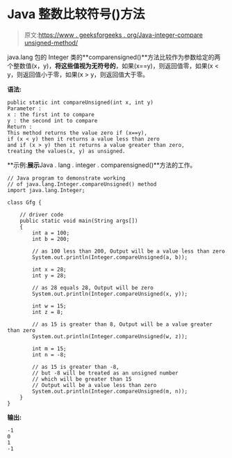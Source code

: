 # Java 整数比较符号()方法

> 原文:[https://www . geeksforgeeks . org/Java-integer-compare unsigned-method/](https://www.geeksforgeeks.org/java-integer-compareunsigned-method/)

java.lang 包的 Integer 类的**comparensigned()**方法比较作为参数给定的两个整数值(x，y)，**将这些值视为无符号的**，如果(x==y)，则返回值零，如果(x < y，则返回值小于零，如果(x > y，则返回值大于零。

**语法:**

```
public static int compareUnsigned(int x, int y)
Parameter :
x : the first int to compare
y : the second int to compare
Return :
This method returns the value zero if (x==y), 
if (x < y) then it returns a value less than zero 
and if (x > y) then it returns a value greater than zero,
treating the values(x, y) as unsigned.

```

**示例:**展示**Java . lang . integer . comparensigned()**方法的工作。

```
// Java program to demonstrate working
// of java.lang.Integer.compareUnsigned() method
import java.lang.Integer;

class Gfg {

    // driver code
    public static void main(String args[])
    {
        int a = 100;
        int b = 200;

        // as 100 less than 200, Output will be a value less than zero
        System.out.println(Integer.compareUnsigned(a, b));

        int x = 28;
        int y = 28;

        // as 28 equals 28, Output will be zero
        System.out.println(Integer.compareUnsigned(x, y));

        int w = 15;
        int z = 8;

        // as 15 is greater than 8, Output will be a value greater than zero
        System.out.println(Integer.compareUnsigned(w, z));

        int m = 15;
        int n = -8;

        // as 15 is greater than -8,
        // but -8 will be treated as an unsigned number
        // which will be greater than 15
        // Output will be a value less than zero
        System.out.println(Integer.compareUnsigned(m, n));
    }
}
```

**输出:**

```
-1
0
1
-1

```